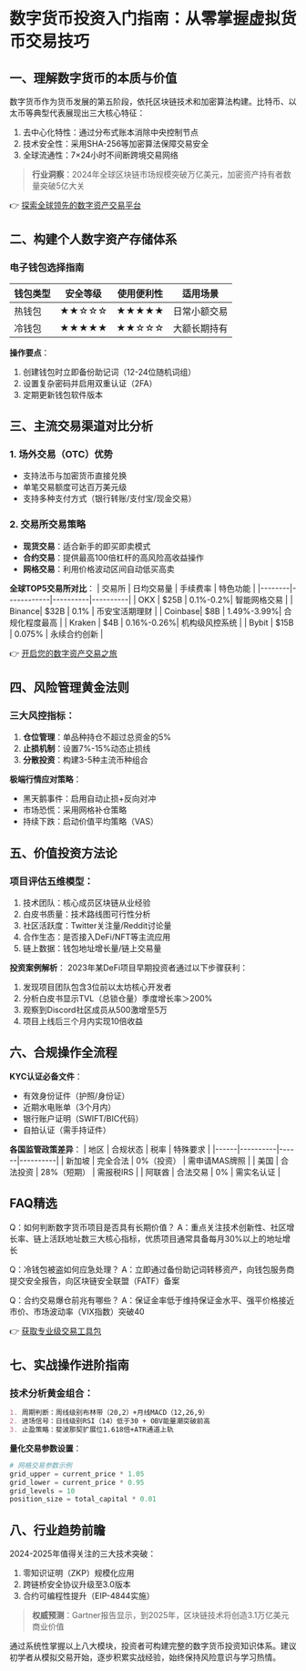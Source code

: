 # 数字货币投资入门指南：从零掌握虚拟货币交易技巧

## 一、理解数字货币的本质与价值

数字货币作为货币发展的第五阶段，依托区块链技术和加密算法构建。比特币、以太币等典型代表展现出三大核心特征：
1. 去中心化特性：通过分布式账本消除中央控制节点
2. 技术安全性：采用SHA-256等加密算法保障交易安全
3. 全球流通性：7×24小时不间断跨境交易网络

> **行业洞察**：2024年全球区块链市场规模突破万亿美元，加密资产持有者数量突破5亿大关

👉 [探索全球领先的数字资产交易平台](https://bit.ly/okx_welcome)

## 二、构建个人数字资产存储体系

### 电子钱包选择指南
| 钱包类型 | 安全等级 | 使用便利性 | 适用场景 |
|---------|----------|------------|----------|
| 热钱包   | ★★☆☆☆    | ★★★★★      | 日常小额交易 |
| 冷钱包   | ★★★★★    | ★★☆☆☆      | 大额长期持有 |

**操作要点**：
1. 创建钱包时立即备份助记词（12-24位随机词组）
2. 设置复杂密码并启用双重认证（2FA）
3. 定期更新钱包软件版本

## 三、主流交易渠道对比分析

### 1. 场外交易（OTC）优势
- 支持法币与加密货币直接兑换
- 单笔交易额度可达百万美元级
- 支持多种支付方式（银行转账/支付宝/现金交易）

### 2. 交易所交易策略
- **现货交易**：适合新手的即买即卖模式
- **合约交易**：提供最高100倍杠杆的高风险高收益操作
- **网格交易**：利用价格波动区间自动低买高卖

**全球TOP5交易所对比**：
| 交易所 | 日均交易量 | 手续费率 | 特色功能 |
|--------|------------|----------|----------|
| OKX    | $25B       | 0.1%-0.2%| 智能网格交易 |
| Binance| $32B       | 0.1%     | 币安宝活期理财 |
| Coinbase| $8B       | 1.49%-3.99%| 合规化程度最高 |
| Kraken | $4B        | 0.16%-0.26%| 机构级风控系统 |
| Bybit  | $15B       | 0.075%   | 永续合约创新 |

👉 [开启您的数字资产交易之旅](https://bit.ly/okx_welcome)

## 四、风险管理黄金法则

### 三大风控指标：
1. **仓位管理**：单品种持仓不超过总资金的5%
2. **止损机制**：设置7%-15%动态止损线
3. **分散投资**：构建3-5种主流币种组合

**极端行情应对策略**：
- 黑天鹅事件：启用自动止损+反向对冲
- 市场恐慌：采用网格补仓策略
- 持续下跌：启动价值平均策略（VAS）

## 五、价值投资方法论

### 项目评估五维模型：
1. 技术团队：核心成员区块链从业经验
2. 白皮书质量：技术路线图可行性分析
3. 社区活跃度：Twitter关注量/Reddit讨论量
4. 合作生态：是否接入DeFi/NFT等主流应用
5. 链上数据：钱包地址增长量/链上交易量

**投资案例解析**：
2023年某DeFi项目早期投资者通过以下步骤获利：
1. 发现项目团队包含3位前以太坊核心开发者
2. 分析白皮书显示TVL（总锁仓量）季度增长率＞200%
3. 观察到Discord社区成员从500激增至5万
4. 项目上线后三个月内实现10倍收益

## 六、合规操作全流程

**KYC认证必备文件**：
- 有效身份证件（护照/身份证）
- 近期水电账单（3个月内）
- 银行账户证明（SWIFT/BIC代码）
- 自拍认证（需手持证件）

**各国监管政策差异**：
| 地区 | 合规状态 | 税率 | 特殊要求 |
|------|----------|------|----------|
| 新加坡 | 完全合法 | 0%（投资） | 需申请MAS牌照 |
| 美国   | 合法投资 | 28%（短期） | 需报税IRS |
| 阿联酋 | 合法交易 | 0%           | 需实名认证 |

## FAQ精选

Q：如何判断数字货币项目是否具有长期价值？
A：重点关注技术创新性、社区增长率、链上活跃地址数三大核心指标，优质项目通常具备每月30%以上的地址增长

Q：冷钱包被盗如何应急处理？
A：立即通过备份助记词转移资产，向钱包服务商提交安全报告，向区块链安全联盟（FATF）备案

Q：合约交易爆仓前兆有哪些？
A：保证金率低于维持保证金水平、强平价格接近市价、市场波动率（VIX指数）突破40

👉 [获取专业级交易工具包](https://bit.ly/okx_welcome)

## 七、实战操作进阶指南

### 技术分析黄金组合：
```markdown
1. 周期判断：周线级别布林带（20,2）+月线MACD（12,26,9）
2. 进场信号：日线级别RSI（14）低于30 + OBV能量潮突破前高
3. 止盈策略：斐波那契扩展位1.618倍+ATR通道上轨
```

**量化交易参数设置**：
```python
# 网格交易参数示例
grid_upper = current_price * 1.05
grid_lower = current_price * 0.95
grid_levels = 10
position_size = total_capital * 0.01
```

## 八、行业趋势前瞻

2024-2025年值得关注的三大技术突破：
1. 零知识证明（ZKP）规模化应用
2. 跨链桥安全协议升级至3.0版本
3. 合约可编程性提升（EIP-4844实施）

> **权威预测**：Gartner报告显示，到2025年，区块链技术将创造3.1万亿美元商业价值

通过系统性掌握以上八大模块，投资者可构建完整的数字货币投资知识体系。建议初学者从模拟交易开始，逐步积累实战经验，始终保持风险意识与学习热情。